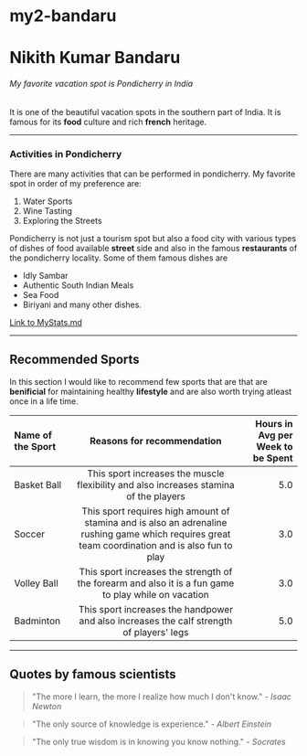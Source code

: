 # my2-bandaru
# Nikith Kumar Bandaru
###### My favorite vacation spot is Pondicherry in India
It is one of the beautiful vacation spots in the southern part of India. It is famous for its **food** culture and rich **french** heritage.

****
### Activities in Pondicherry
There are many activities that can be performed in pondicherry. My favorite spot in order of
my preference are:
1. Water Sports
2. Wine Tasting
3. Exploring the Streets 

Pondicherry is not just a tourism spot but also a food city with various types of dishes of food available **street** side and also in the famous **restaurants** of the pondicherry locality. Some of them famous dishes are
* Idly Sambar
* Authentic South Indian Meals
* Sea Food
* Biriyani and many other dishes.

[Link to MyStats.md](MyStats.md)

---

## Recommended Sports
In this section I would like to recommend few sports that are that are **benificial** for maintaining healthy **lifestyle** and are also worth trying atleast once in a life time.

| Name of the Sport | Reasons for recommendation | Hours in Avg per Week to be Spent |
| :--- | :---: | ---: |
| Basket Ball | This sport increases the muscle flexibility and also increases stamina of the players | 5.0 | 
| Soccer | This sport requires high amount of stamina and is also an adrenaline rushing game which requires great team coordination and is also fun to play | 3.0 |
| Volley Ball | This sport increases the strength of the forearm and also it is a fun game to play while on vacation | 3.0 |
| Badminton | This sport increases the handpower and also increases the calf strength of players' legs | 5.0 |

---

## Quotes by famous scientists
>"The more I learn, the more I realize how much I don't know." - *Isaac Newton*

>"The only source of knowledge is experience." - *Albert Einstein*

>"The only true wisdom is in knowing you know nothing." - *Socrates*

